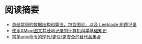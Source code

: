 # 阅读摘要

* [总结常用的数据结构和算法，包含图论，以及 Leetcode 刷题记录](https://github.com/smartkeyerror/snorlax)
* [使用XMind图文并茂地记录的计算机科学基础知识](https://github.com/smartkeyerror/psyduck)
* [常见unix命令的现代/更快/更安全的替代品集合](https://github.com/ibraheemdev/modern-unix)
